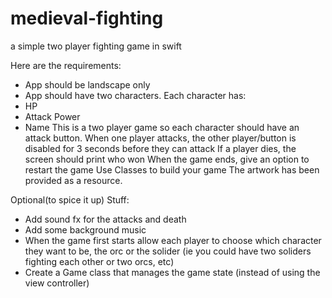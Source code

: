 # medieval-fighting
a simple two player fighting game in swift

Here are the requirements:
- App should be landscape only
- App should have two characters. Each character has:
- HP
- Attack Power
- Name
This is a two player game so each character should have an attack button. When one player attacks, 
the other player/button is disabled for 3 seconds before they can attack
If a player dies, the screen should print who won
When the game ends, give an option to restart the game
Use Classes to build your game
The artwork has been provided as a resource.

Optional(to spice it up) Stuff:

- Add sound fx for the attacks and death
- Add some background music
- When the game first starts allow each player to choose which character they want to be, the orc or the solider 
(ie you could have two soliders fighting each other or two orcs, etc)
- Create a Game class that manages the game state (instead of using the view controller)
